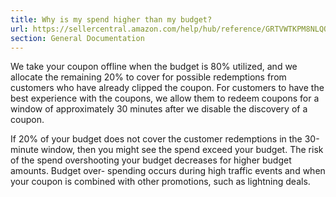 ```yaml
---
title: Why is my spend higher than my budget?
url: https://sellercentral.amazon.com/help/hub/reference/GRTVWTKPM8NLQQT2
section: General Documentation
---
```


We take your coupon offline when the budget is 80% utilized, and we allocate
the remaining 20% to cover for possible redemptions from customers who have
already clipped the coupon. For customers to have the best experience with the
coupons, we allow them to redeem coupons for a window of approximately 30
minutes after we disable the discovery of a coupon.

If 20% of your budget does not cover the customer redemptions in the 30-minute
window, then you might see the spend exceed your budget. The risk of the spend
overshooting your budget decreases for higher budget amounts. Budget over-
spending occurs during high traffic events and when your coupon is combined
with other promotions, such as lightning deals.

